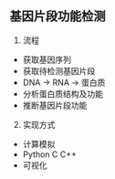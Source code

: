 ## 基因片段功能检测
1. 流程
 - 获取基因序列
 - 获取待检测基因片段
 - DNA -> RNA -> 蛋白质
 - 分析蛋白质结构及功能
 - 推断基因片段功能
2. 实现方式
 - 计算模拟
 - Python C C++
 - 可视化
